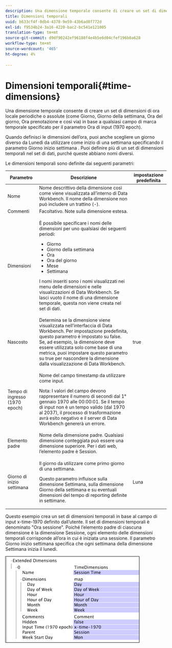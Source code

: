 ```yaml
---
description: Una dimensione temporale consente di creare un set di dimensioni di ora locale periodiche o assolute (come Giorno, Giorno della settimana, Ora del giorno, Ora prenotazione e così via) in base a qualsiasi campo di marca temporale specificato per il parametro Ora di input (1970 epoch).
title: Dimensioni temporali
uuid: b633cf4f-0db4-4378-9e59-43b6ad8f772d
exl-id: f9534b24-3a16-4220-bac2-bc541e121005
translation-type: tm+mt
source-git-commit: d9df90242ef96188f4e4b5e6d04cfef196b0a628
workflow-type: tm+mt
source-wordcount: '465'
ht-degree: 4%

---
```


# Dimensioni temporali{#time-dimensions}

Una dimensione temporale consente di creare un set di dimensioni di ora locale periodiche o assolute (come Giorno, Giorno della settimana, Ora del giorno, Ora prenotazione e così via) in base a qualsiasi campo di marca temporale specificato per il parametro Ora di input (1970 epoch).

Quando definisci le dimensioni dell’ora, puoi anche scegliere un giorno diverso da Lunedì da utilizzare come inizio di una settimana specificando il parametro Giorno inizio settimana . Puoi definire più di un set di dimensioni temporali nel set di dati, purché queste abbiano nomi diversi.

Le dimensioni temporali sono definite dai seguenti parametri:

<table id="table_9734F6CD7ABA4661A2F9A5FB948A7282"> 
 <thead> 
  <tr> 
   <th colname="col1" class="entry"> Parametro </th> 
   <th colname="col2" class="entry"> Descrizione </th> 
   <th colname="col3" class="entry"> impostazione predefinita </th> 
  </tr> 
 </thead>
 <tbody> 
  <tr> 
   <td colname="col1"> Nome </td> 
   <td colname="col2"> Nome descrittivo della dimensione così come viene visualizzata all’interno di Data Workbench. Il nome della dimensione non può includere un trattino (-). </td> 
   <td colname="col3"> </td> 
  </tr> 
  <tr> 
   <td colname="col1"> Commenti </td> 
   <td colname="col2"> Facoltativo. Note sulla dimensione estesa. </td> 
   <td colname="col3"> </td> 
  </tr> 
  <tr> 
   <td colname="col1"> Dimensioni </td> 
   <td colname="col2"> <p>È possibile specificare i nomi delle dimensioni per uno qualsiasi dei seguenti periodi: </p> <p> 
     <ul id="ul_EB0837DD66BE4004A615A6029EEF4CD5"> 
      <li id="li_2E46E6DB004E443C8CC831DCEE743D60"> Giorno </li> 
      <li id="li_F59A27779EBE4E2A84E0972EE8BCDFA7"> Giorno della settimana </li> 
      <li id="li_7D74CD547ED1449091EF7B2E0E8C46DE"> Ora </li> 
      <li id="li_706AF9D385CB44C098DEBACA3BA2CD4B"> Ora del giorno </li> 
      <li id="li_76FBF69B25954885A0192D308A155E41"> Mese </li> 
      <li id="li_3C16955BE5C54291A25E25CD31259661"> Settimana </li> 
     </ul> </p> <p> I nomi inseriti sono i nomi visualizzati nei menu delle dimensioni e nelle visualizzazioni di Data Workbench. Se lasci vuoto il nome di una dimensione temporale, questa non viene creata nel set di dati. </p> </td> 
   <td colname="col3"> </td> 
  </tr> 
  <tr> 
   <td colname="col1"> Nascosto </td> 
   <td colname="col2"> Determina se la dimensione viene visualizzata nell’interfaccia di Data Workbench. Per impostazione predefinita, questo parametro è impostato su false. Se, ad esempio, la dimensione deve essere utilizzata solo come base di una metrica, puoi impostare questo parametro su true per nascondere la dimensione dalla visualizzazione di Data Workbench. </td> 
   <td colname="col3"> true </td> 
  </tr> 
  <tr> 
   <td colname="col1"> Tempo di ingresso (1970 epoch) </td> 
   <td colname="col2"> <p>Nome del campo timestamp da utilizzare come input. </p> <p> <p>Nota:  I valori del campo devono rappresentare il numero di secondi dal 1° gennaio 1970 alle 00:00:01. Se il tempo di input non è un tempo valido (dal 1970 al 2037), il processo di trasformazione avrà esito negativo e il server di Data Workbench genererà un errore. </p> </p> </td> 
   <td colname="col3"> </td> 
  </tr> 
  <tr> 
   <td colname="col1"> Elemento padre </td> 
   <td colname="col2"> Nome della dimensione padre. Qualsiasi dimensione conteggiata può essere una dimensione superiore. Per i dati web, l’elemento padre è Session. </td> 
   <td colname="col3"> </td> 
  </tr> 
  <tr> 
   <td colname="col1"> Giorno di inizio settimana </td> 
   <td colname="col2"> <p>Il giorno da utilizzare come primo giorno di una settimana. </p> <p> Questo parametro influisce sulla dimensione Settimana, sulla dimensione Giorno della settimana e su eventuali dimensioni del tempo di reporting definite in settimane. </p> </td> 
   <td colname="col3"> Luna </td> 
  </tr> 
 </tbody> 
</table>

Questo esempio crea un set di dimensioni temporali in base al campo di input x-time-1970 definito dall’utente. Il set di dimensioni temporali è denominato &quot;Ora sessione&quot;. Poiché l’elemento padre di ciascuna dimensione è la dimensione Sessione, ogni elemento delle dimensioni temporali corrisponde all’ora in cui è iniziata una sessione. Il parametro Giorno inizio settimana specifica che ogni settimana della dimensione Settimana inizia il lunedì.

![](assets/cfg_Transformation_Dim_TimeDim.png)
